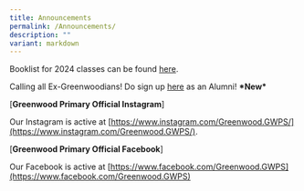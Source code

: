 ```yaml
---
title: Announcements
permalink: /Announcements/
description: ""
variant: markdown
---
```

Booklist for 2024 classes can be found [here](https://www.greenwoodpri.moe.edu.sg/gwps-partners/parents/booklist-2024/).



Calling all Ex-Greenwoodians! Do sign up&nbsp;[here](https://go.gov.sg/greenwoodalumni)&nbsp;as an Alumni!&nbsp;**\*New\***

[**Greenwood Primary Official Instagram**]

Our Instagram is active at&nbsp;[https://www.instagram.com/Greenwood.GWPS/](https://www.instagram.com/Greenwood.GWPS/).


[**Greenwood Primary Official Facebook**]

Our Facebook is active at&nbsp;[https://www.facebook.com/Greenwood.GWPS](https://www.facebook.com/Greenwood.GWPS)

